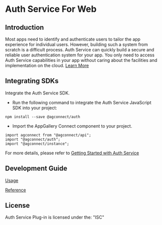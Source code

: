 # Auth Service For Web

## Introduction

Most apps need to identify and authenticate users to tailor the app experience for individual users. However, building such a system from scratch is a difficult process. Auth Service can quickly build a secure and reliable user authentication system for your app. You only need to access Auth Service capabilities in your app without caring about the facilities and implementation on the cloud.
[Learn More](https://developer.huawei.com/consumer/en/doc/development/AppGallery-connect-Guides/agc-auth-introduction-0000001053732605)

## Integrating SDKs

Integrate the Auth Service SDK.
- Run the following command to integrate the Auth Service JavaScript SDK into your project:
```
npm install --save @agconnect/auth
```

- Import the AppGallery Connect component to your project.
```
import agconnect from "@agconnect/api";
import "@agconnect/auth";
import "@agconnect/instance";
```

For more details, please refer to 
[Getting Started with Auth Service](https://developer.huawei.com/consumer/en/doc/development/AppGallery-connect-Guides/agc-auth-web-getstarted-0000001053612703)

## Development Guide

[Usage](https://developer.huawei.com/consumer/en/doc/development/AppGallery-connect-Guides/agc-auth-web-getstarted-0000001053612703)

[Reference](https://developer.huawei.com/consumer/en/doc/development/AppGallery-connect-References/agc-auth-service-webapi-overview-0000001054343230)

##  License
Auth Service Plug-in is licensed under the: "ISC" 